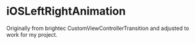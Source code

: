# iOSLeftRightAnimation
Originally from brightec CustomViewControllerTransition and adjusted to work for my project.
